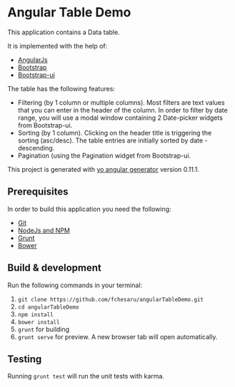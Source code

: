# Angular Table Demo


This application contains a Data table. 

It is implemented with the help of:
 
 * [AngularJs](https://angularjs.org/)
 * [Bootstrap](http://getbootstrap.com/)
 * [Bootstrap-ui](https://angular-ui.github.io/bootstrap/)

The table has the following features:
  
  * Filtering (by 1 column or multiple columns). Most filters are text values that you can enter in the header of the column. In order to filter by date range, you will use a modal window containing 2 Date-picker widgets from Bootstrap-ui.
  * Sorting (by 1 column). Clicking on the header title is triggering the sorting (asc/desc). The table entries are initially sorted by date - descending.
  * Pagination (using the Pagination widget from Bootstrap-ui.

This project is generated with [yo angular generator](https://github.com/yeoman/generator-angular)
version 0.11.1.

## Prerequisites

  In order to build this application you need the following:
  
  * [Git](http://git-scm.com/book/en/v2/Getting-Started-Installing-Git)
  * [NodeJs and NPM](https://nodejs.org/download/)
  * [Grunt](http://gruntjs.com/getting-started)
  * [Bower](http://bower.io/)

## Build & development

 Run the following commands in your terminal:

  1. `git clone https://github.com/fchesaru/angularTableDemo.git`
  2. `cd angularTableDemo`
  3. `npm install`
  4. `bower install`
  5. `grunt` for building
  6. `grunt serve` for preview. A new browser tab will open automatically. 

## Testing

Running `grunt test` will run the unit tests with karma.
